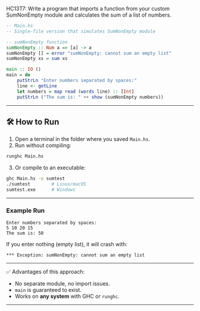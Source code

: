 HC13T7: Write a program that imports a function from your custom SumNonEmpty module and calculates the sum of a list of numbers. 

```haskell
-- Main.hs
-- Single-file version that simulates SumNonEmpty module

-- sumNonEmpty function
sumNonEmpty :: Num a => [a] -> a
sumNonEmpty [] = error "sumNonEmpty: cannot sum an empty list"
sumNonEmpty xs = sum xs

main :: IO ()
main = do
    putStrLn "Enter numbers separated by spaces:"
    line <- getLine
    let numbers = map read (words line) :: [Int]
    putStrLn ("The sum is: " ++ show (sumNonEmpty numbers))
```

---

## 🛠 How to Run

1. Open a terminal in the folder where you saved `Main.hs`.
2. Run without compiling:

```bash
runghc Main.hs
```

3. Or compile to an executable:

```bash
ghc Main.hs -o sumtest
./sumtest        # Linux/macOS
sumtest.exe      # Windows
```

---

### Example Run

```
Enter numbers separated by spaces:
5 10 20 15
The sum is: 50
```

If you enter nothing (empty list), it will crash with:

```
*** Exception: sumNonEmpty: cannot sum an empty list
```

---

✅ Advantages of this approach:

* No separate module, no import issues.
* `main` is guaranteed to exist.
* Works on **any system** with GHC or `runghc`.

---




